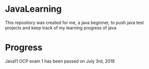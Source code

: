 # JavaLearning
This repository was created for me, a java beginner, to push java test projects and keep track of my learning progress of java.
# Progress
Java11 OCP exam 1 has been passed on July 3rd, 2019